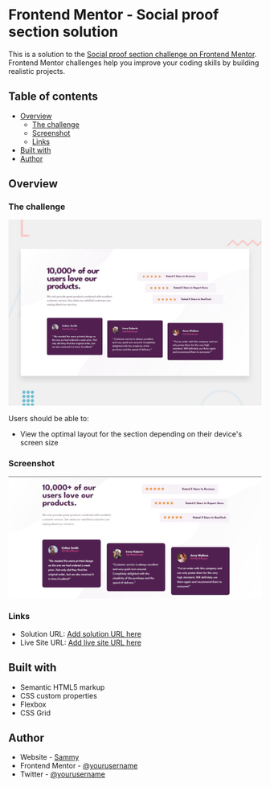 # Frontend Mentor - Social proof section solution

This is a solution to the [Social proof section challenge on Frontend Mentor](https://www.frontendmentor.io/challenges/social-proof-section-6e0qTv_bA). Frontend Mentor challenges help you improve your coding skills by building realistic projects. 

## Table of contents

- [Overview](#overview)
  - [The challenge](#the-challenge)
  - [Screenshot](#screenshot)
  - [Links](#links)
- [Built with](#built-with)
- [Author](#author) 

## Overview

### The challenge

![Original Design](./design/desktop-preview.jpg)

Users should be able to:

- View the optimal layout for the section depending on their device's screen size

### Screenshot

![Desktop](./images/screenshot.jpg)

### Links

- Solution URL: [Add solution URL here](https://your-solution-url.com)
- Live Site URL: [Add live site URL here](https://quest82.github.io/frontend-mentor_social_proof_section_master/https://quest82.github.io/frontend-mentor_social_proof_section_master/) 

## Built with

- Semantic HTML5 markup
- CSS custom properties
- Flexbox
- CSS Grid

## Author

- Website - [Sammy](https://www.your-site.com)
- Frontend Mentor - [@yourusername](https://www.frontendmentor.io/profile/yourusername)
- Twitter - [@yourusername](https://www.twitter.com/yourusername)

